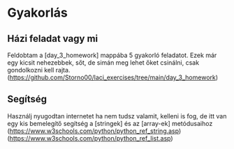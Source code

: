 # Gyakorlás

## Házi feladat vagy mi

Feldobtam a [day_3_homework] mappába 5 gyakorló feladatot. Ezek már egy kicsit nehezebbek, sőt, de simán meg lehet őket csinálni, csak gondolkozni kell rajta.
(https://github.com/Storno00/laci_exercises/tree/main/day_3_homework)

## Segítség

Használj nyugodtan internetet ha nem tudsz valamit, kelleni is fog, de itt van egy kis bemelegítő segítség a [stringek] és az [array-ek] metódusaihoz
(https://www.w3schools.com/python/python_ref_string.asp)
(https://www.w3schools.com/python/python_ref_list.asp)
